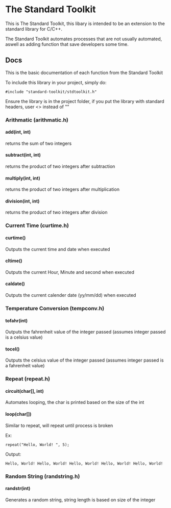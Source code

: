 # The Standard Toolkit
This is The Standard Toolkit, this libary is intended to be an extension to the standard library for C/C++.

The Standard Toolkit automates processes that are not usually automated, aswell as adding function that save developers some time.


## Docs

This is the basic documentation of each function from the Standard Toolkit

To include this library in your project, simply do:
```
#include "standard-toolkit/stdtoolkit.h"
```
Ensure the library is in the project folder, if you put the library with standard headers, user <> instead of ""

### Arithmatic (arithmatic.h)

#### add(int, int)
returns the sum of two integers

#### subtract(int, int)
returns the product of two integers after subtraction

#### multiply(int, int)
returns the product of two integers after multiplication

#### division(int, int)
returns the product of two integers after division

### Current Time (curtime.h)

#### curtime()
Outputs the current time and date when executed

#### cltime()
Outputs the current Hour, Minute and second when executed

#### caldate()
Outputs the current calender date (yy/mm/dd) when executed

### Temperature Conversion (tempconv.h)

#### tofahr(int)
Outputs the fahrenheit value of the integer passed (assumes integer passed is a celsius value)

#### tocel()
Outputs the celsius value of the integer passed (assumes integer passed is a fahrenheit value)

### Repeat (repeat.h)

#### circuit(char[], int)
Automates looping, the char is printed based on the size of the int

#### loop(char[])
Similar to repeat, will repeat until process is broken

Ex:
```
repeat("Hello, World! ", 5);
```
Output:
```
Hello, World! Hello, World! Hello, World! Hello, World! Hello, World! 
```

### Random String (randstring.h)

#### randstr(int)
Generates a random string, string length is based on size of the integer
